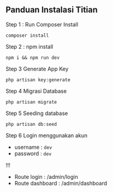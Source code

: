## Panduan Instalasi Titian

Step 1 : Run Composer Install
```
composer install
```
Step 2 : npm install
```
npm i && npm run dev
```

Step 3 Generate App Key
```
php artisan key:generate
```

Step 4 Migrasi Database
```
php artisan migrate
```

Step 5 Seeding database
```
php artisan db:seed
```

Step 6
Login menggunakan akun
- username : <code>dev</code>
- password : <code>dev</code>

!!!
- Route login : /admin/login
- Route dashboard : /admin/dashboard
